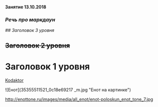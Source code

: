 #### Занятие 13.10.2018

### _Речь про маркдаун_

_## Заголовок 3 уровня_

## ~~Заголовок 2 уровня~~

# Заголовок 1 уровня

[Kodaktor](https://kodaktor.ru)

![Енот](35355511521_0c18e69217 _m.jpg "Енот на картинке")


http://enottone.ru/images/media/all_enot/enot-poloskun_enot_tone_7.jpg
